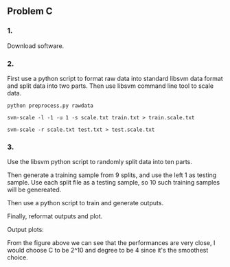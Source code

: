 ## Problem C

### 1.

Download software.

### 2.

First use a python script to format raw data into standard libsvm data format and split data into two parts. Then use libsvm command line tool to scale data.

`python preprocess.py rawdata`

`svm-scale -l -1 -u 1 -s scale.txt train.txt > train.scale.txt`

`svm-scale -r scale.txt test.txt > test.scale.txt`

### 3.

Use the libsvm python script to randomly split data into ten parts.

Then generate a training sample from 9 splits, and use the left 1 as testing sample. Use each split file as a testing sample, so 10 such training samples will be genereated.

Then use a python script to train and generate outputs.

Finally, reformat outputs and plot.

Output plots:

From the figure above we can see that the performances are very close, I would choose C to be 2^10 and degree to be 4 since it's the smoothest choice.
